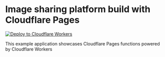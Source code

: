 # Image sharing platform build with Cloudflare Pages

[![Deploy to Cloudflare Workers](https://deploy.workers.cloudflare.com/button)](https://deploy.workers.cloudflare.com/?url=https://github.com/cloudflare/templates/tree/main/pages-image-sharing)

This example application showcases Cloudflare Pages functions powered by Cloudflare Workers
